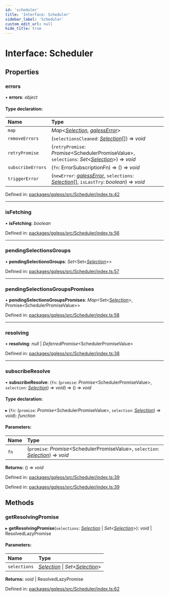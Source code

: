 ```yaml
---
id: 'scheduler'
title: 'Interface: Scheduler'
sidebar_label: 'Scheduler'
custom_edit_url: null
hide_title: true
---
```


# Interface: Scheduler

## Properties

### errors

• **errors**: _object_

#### Type declaration:

| Name              | Type                                                                                                                                               |
| :---------------- | :------------------------------------------------------------------------------------------------------------------------------------------------- |
| `map`             | _Map_<[_Selection_](../classes/selection.md), [_gqlessError_](../classes/gqlesserror.md)\>                                                         |
| `removeErrors`    | (`selectionsCleaned`: [_Selection_](../classes/selection.md)[]) => _void_                                                                          |
| `retryPromise`    | (`retryPromise`: _Promise_<SchedulerPromiseValue\>, `selections`: _Set_<[_Selection_](../classes/selection.md)\>) => _void_                        |
| `subscribeErrors` | (`fn`: ErrorSubscriptionFn) => () => _void_                                                                                                        |
| `triggerError`    | (`newError`: [_gqlessError_](../classes/gqlesserror.md), `selections`: [_Selection_](../classes/selection.md)[], `isLastTry`: _boolean_) => _void_ |

Defined in: [packages/gqless/src/Scheduler/index.ts:42](https://github.com/gqless/gqless/blob/master/packages/gqless/src/Scheduler/index.ts#L42)

---

### isFetching

• **isFetching**: _boolean_

Defined in: [packages/gqless/src/Scheduler/index.ts:56](https://github.com/gqless/gqless/blob/master/packages/gqless/src/Scheduler/index.ts#L56)

---

### pendingSelectionsGroups

• **pendingSelectionsGroups**: _Set_<Set<[_Selection_](../classes/selection.md)\>\>

Defined in: [packages/gqless/src/Scheduler/index.ts:57](https://github.com/gqless/gqless/blob/master/packages/gqless/src/Scheduler/index.ts#L57)

---

### pendingSelectionsGroupsPromises

• **pendingSelectionsGroupsPromises**: _Map_<Set<[_Selection_](../classes/selection.md)\>, Promise<SchedulerPromiseValue\>\>

Defined in: [packages/gqless/src/Scheduler/index.ts:58](https://github.com/gqless/gqless/blob/master/packages/gqless/src/Scheduler/index.ts#L58)

---

### resolving

• **resolving**: _null_ \| _DeferredPromise_<SchedulerPromiseValue\>

Defined in: [packages/gqless/src/Scheduler/index.ts:38](https://github.com/gqless/gqless/blob/master/packages/gqless/src/Scheduler/index.ts#L38)

---

### subscribeResolve

• **subscribeResolve**: (`fn`: (`promise`: _Promise_<SchedulerPromiseValue\>, `selection`: [_Selection_](../classes/selection.md)) => _void_) => () => _void_

#### Type declaration:

▸ (`fn`: (`promise`: _Promise_<SchedulerPromiseValue\>, `selection`: [_Selection_](../classes/selection.md)) => _void_): _function_

#### Parameters:

| Name | Type                                                                                                          |
| :--- | :------------------------------------------------------------------------------------------------------------ |
| `fn` | (`promise`: _Promise_<SchedulerPromiseValue\>, `selection`: [_Selection_](../classes/selection.md)) => _void_ |

**Returns:** () => _void_

Defined in: [packages/gqless/src/Scheduler/index.ts:39](https://github.com/gqless/gqless/blob/master/packages/gqless/src/Scheduler/index.ts#L39)

Defined in: [packages/gqless/src/Scheduler/index.ts:39](https://github.com/gqless/gqless/blob/master/packages/gqless/src/Scheduler/index.ts#L39)

## Methods

### getResolvingPromise

▸ **getResolvingPromise**(`selections`: [_Selection_](../classes/selection.md) \| _Set_<[_Selection_](../classes/selection.md)\>): _void_ \| ResolvedLazyPromise

#### Parameters:

| Name         | Type                                                                                     |
| :----------- | :--------------------------------------------------------------------------------------- |
| `selections` | [_Selection_](../classes/selection.md) \| _Set_<[_Selection_](../classes/selection.md)\> |

**Returns:** _void_ \| ResolvedLazyPromise

Defined in: [packages/gqless/src/Scheduler/index.ts:62](https://github.com/gqless/gqless/blob/master/packages/gqless/src/Scheduler/index.ts#L62)
